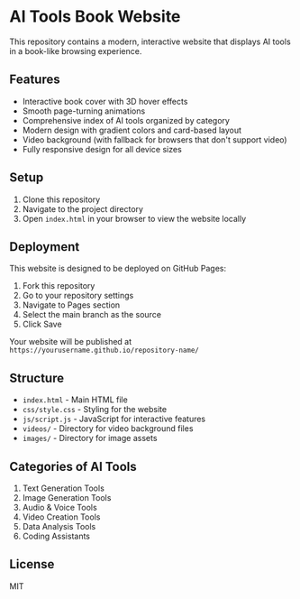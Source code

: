 # AI Tools Book Website

This repository contains a modern, interactive website that displays AI tools in a book-like browsing experience.

## Features

- Interactive book cover with 3D hover effects
- Smooth page-turning animations
- Comprehensive index of AI tools organized by category
- Modern design with gradient colors and card-based layout
- Video background (with fallback for browsers that don't support video)
- Fully responsive design for all device sizes

## Setup

1. Clone this repository
2. Navigate to the project directory
3. Open `index.html` in your browser to view the website locally

## Deployment

This website is designed to be deployed on GitHub Pages:

1. Fork this repository
2. Go to your repository settings
3. Navigate to Pages section
4. Select the main branch as the source
5. Click Save

Your website will be published at `https://yourusername.github.io/repository-name/`

## Structure

- `index.html` - Main HTML file
- `css/style.css` - Styling for the website
- `js/script.js` - JavaScript for interactive features
- `videos/` - Directory for video background files
- `images/` - Directory for image assets

## Categories of AI Tools

1. Text Generation Tools
2. Image Generation Tools
3. Audio & Voice Tools
4. Video Creation Tools
5. Data Analysis Tools
6. Coding Assistants

## License

MIT
